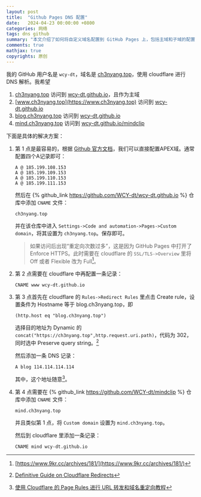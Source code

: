 ```yaml
---
layout: post
title:  "Github Pages DNS 配置"
date:   2024-04-23 00:00:00 +0800
categories: 网络
tags: dns github
summary: "本文介绍了如何将自定义域名配置到 GitHub Pages 上，包括主域和子域的配置方法。"
comments: true
mathjax: true
copyrights: 原创
---
```


我的 GitHub 用户名是 `wcy-dt`，域名是 [ch3nyang.top](https://ch3nyang.top)，使用 cloudflare 进行 DNS 解析。我希望

1. [ch3nyang.top](https://ch3nyang.top) 访问到 [wcy-dt.github.io](https://wcy-dt.github.io)，且作为主域
2. [www.ch3nyang.top](https://www.ch3nyang.top) 访问到 [wcy-dt.github.io](https://wcy-dt.github.io)
3. [blog.ch3nyang.top](https://blog.ch3nyang.top) 访问到 [wcy-dt.github.io](https://wcy-dt.github.io)
4. [mind.ch3nyang.top](https://mind.ch3nyang.top) 访问到 [wcy-dt.github.io/mindclip](https://wcy-dt.github.io/mindclip)

下面是具体的解决方案：

1. 第 1 点是最容易的，根据 [Github 官方文档](https://docs.github.com/zh/pages/configuring-a-custom-domain-for-your-github-pages-site/managing-a-custom-domain-for-your-github-pages-site#configuring-an-apex-domain)，我们可以直接配置APEX域。通常配置四个A记录即可：

   ```dns
   A @ 185.199.108.153
   A @ 185.199.109.153
   A @ 185.199.110.153
   A @ 185.199.111.153
   ```

   然后在 {% github_link https://github.com/WCY-dt/wcy-dt.github.io %} 仓库中添加 `CNAME` 文件：

   ```cname
   ch3nyang.top
   ```

   并在该仓库中进入 `Settings->Code and automation->Pages->Custom domain`，将其设置为 `ch3nyang.top`。保存即可。

   > 如果访问后出现“重定向次数过多”，这是因为 GitHub Pages 中打开了 Enforce HTTPS。此时需要在 cloudflare 的 `SSL/TLS->Overview` 里将 Off 或者 Flexible 改为 Full[^1]。

2. 第 2 点需要在 cloudflare 中再配置一条记录：

   ```dns
   CNAME www wcy-dt.github.io
   ```

3. 第 3 点首先在 cloudflare 的 `Rules->Redirect Rules` 里点击 Create rule，设置条件为 Hostname 等于 blog.ch3nyang.top，即

   ```expression
   (http.host eq "blog.ch3nyang.top")
   ```

   选择目的地址为 Dynamic 的 `concat("https://ch3nyang.top",http.request.uri.path)`，代码为 302，同时选中 Preserve query string。[^3]

   然后添加一条 DNS 记录：

   ```dns
   A blog 114.114.114.114
   ```

   其中，这个地址随意[^2]。

4. 第 4 点需要在 {% github_link https://github.com/WCY-dt/mindclip %} 仓库中添加 `CNAME` 文件：

   ```cname
   mind.ch3nyang.top
   ```

   并且类似第 1 点，将 `Custom domain` 设置为 `mind.ch3nyang.top`。

   然后到 cloudflare 里添加一条记录：

   ```dns
   CNAME mind wcy-dt.github.io
   ```

[^1]: [https://www.9kr.cc/archives/181/](https://www.9kr.cc/archives/181/)
[^2]: [使用 Cloudflare 的 Page Rules 进行 URL 转发和域名重定向教程](https://www.okaa.io/index.php/2023/09/02/%E4%BD%BF%E7%94%A8-cloudflare-%E7%9A%84-page-rules-%E8%BF%9B%E8%A1%8C-url-%E8%BD%AC%E5%8F%91%E5%92%8C%E5%9F%9F%E5%90%8D%E9%87%8D%E5%AE%9A%E5%90%91%E6%95%99%E7%A8%8B/)
[^3]: [Definitive Guide on Cloudflare Redirects](https://epsilonsynapse.com/tech-salvation/definitive-guide-on-cloudflare-redirects/)
